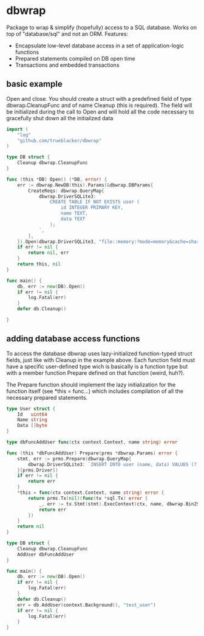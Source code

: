 # dbwrap

Package to wrap & simplify (hopefully) access to a SQL database. Works on top of "database/sql" and not an ORM.
Features:

* Encapsulate low-level database access in a set of application-logic functions
* Prepared statements compiled on DB open time
* Transactions and embedded transactions

## basic example

Open and close. You should create a struct with a predefined field of type dbwrap.CleanupFunc and of name Cleanup (this is required). The field will be initialized during the call to Open and will hold all the code necessary to gracefully shut down all the initialized data 

```go
import (
	"log"
	"github.com/trueblacker/dbwrap"
)

type DB struct {
	Cleanup dbwrap.CleanupFunc
}

func (this *DB) Open() (*DB, error) {
	err := dbwrap.NewDB(this).Params(&dbwrap.DBParams{
		CreateReqs: dbwrap.QueryMap{
			dbwrap.DriverSQLite3: `
				CREATE TABLE IF NOT EXISTS user (
					id INTEGER PRIMARY KEY,
					name TEXT,
					data TEXT
				);
			`,
		},
	}).Open(dbwrap.DriverSQLite3, "file::memory:?mode=memory&cache=shared")
	if err != nil {
		return nil, err
	}
	return this, nil
}

func main() {
	db, err := new(DB).Open()
	if err != nil {
		log.Fatal(err)
	}
	defer db.Cleanup()

}
```

## adding database access functions

To access the database dbwrap uses lazy-initialized function-typed struct fields, just like with Cleanup in the example above.
Each function field must have a specific user-defined type wich is basically is a function type but with a member function Prepare defined on that function (weird, huh?).

The Prepare function should implement the lazy initialization for the function itself (see *this = func...) which includes compilation of all the necessary prepared statements.

```go
type User struct {
	Id   uint64
	Name string
	Data []byte
}

type dbFuncAddUser func(ctx context.Context, name string) error

func (this *dbFuncAddUser) Prepare(prms *dbwrap.Params) error {
	stmt, err := prms.Prepare(dbwrap.QueryMap{
		dbwrap.DriverSQLite3: `INSERT INTO user (name, data) VALUES (?, ?)`,
	}[prms.Driver])
	if err != nil {
		return err
	}
	*this = func(ctx context.Context, name string) error {
		return prms.Tx(nil)(func(tx *sql.Tx) error {
			_, err := tx.Stmt(stmt).ExecContext(ctx, name, dbwrap.Bin2Str([]byte("test")))
			return err
		})
	}
	return nil
}

type DB struct {
	Cleanup dbwrap.CleanupFunc
	AddUser dbFuncAddUser
}

func main() {
	db, err := new(DB).Open()
	if err != nil {
		log.Fatal(err)
	}
	defer db.Cleanup()
	err = db.AddUser(context.Background(), "test_user")
	if err != nil {
		log.Fatal(err)
	}
}
```
